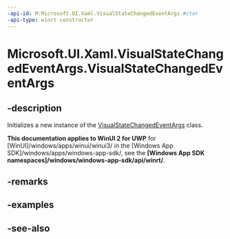```yaml
---
-api-id: M:Microsoft.UI.Xaml.VisualStateChangedEventArgs.#ctor
-api-type: winrt constructor
---
```


<!-- Method syntax
public VisualStateChangedEventArgs()
-->

# Microsoft.UI.Xaml.VisualStateChangedEventArgs.VisualStateChangedEventArgs

## -description
Initializes a new instance of the [VisualStateChangedEventArgs](visualstatechangedeventargs.md) class.

**This documentation applies to WinUI 2 for UWP** for [WinUI]/windows/apps/winui/winui3/ in the [Windows App SDK]/windows/apps/windows-app-sdk/, see the **[Windows App SDK namespaces]/windows/windows-app-sdk/api/winrt/**.

## -remarks

## -examples

## -see-also

